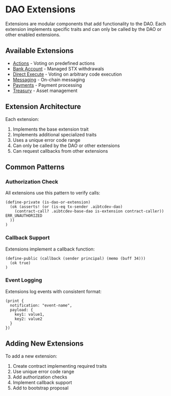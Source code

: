 # DAO Extensions

Extensions are modular components that add functionality to the DAO. Each extension implements specific traits and can only be called by the DAO or other enabled extensions.

## Available Extensions

- [Actions](aibtc-ext001-actions.md) - Voting on predefined actions
- [Bank Account](aibtc-ext002-bank-account.md) - Managed STX withdrawals
- [Direct Execute](aibtc-ext003-direct-execute.md) - Voting on arbitrary code execution
- [Messaging](aibtc-ext004-messaging.md) - On-chain messaging
- [Payments](aibtc-ext005-payments.md) - Payment processing
- [Treasury](aibtc-ext006-treasury.md) - Asset management

## Extension Architecture

Each extension:

1. Implements the base extension trait
2. Implements additional specialized traits
3. Uses a unique error code range
4. Can only be called by the DAO or other extensions
5. Can request callbacks from other extensions

## Common Patterns

### Authorization Check

All extensions use this pattern to verify calls:

```clarity
(define-private (is-dao-or-extension)
  (ok (asserts! (or (is-eq tx-sender .aibtcdev-dao)
    (contract-call? .aibtcdev-base-dao is-extension contract-caller)) ERR_UNAUTHORIZED
  ))
)
```

### Callback Support 

Extensions implement a callback function:

```clarity
(define-public (callback (sender principal) (memo (buff 34)))
  (ok true)
)
```

### Event Logging

Extensions log events with consistent format:

```clarity
(print {
  notification: "event-name",
  payload: {
    key1: value1,
    key2: value2
  }
})
```

## Adding New Extensions

To add a new extension:

1. Create contract implementing required traits
2. Use unique error code range
3. Add authorization checks
4. Implement callback support
5. Add to bootstrap proposal
